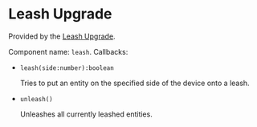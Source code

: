 # Leash Upgrade

Provided by the [Leash Upgrade](/item/leash_upgrade).

Component name: `leash`. Callbacks:

- `leash(side:number):boolean`

    Tries to put an entity on the specified side of the device onto a
    leash.

- `unleash()`

    Unleashes all currently leashed entities.